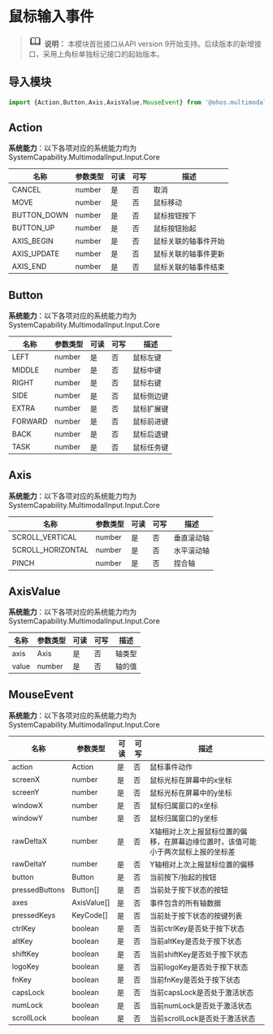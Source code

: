 # 鼠标输入事件



> ![icon-note.gif](public_sys-resources/icon-note.gif) **说明：**
> 本模块首批接口从API version 9开始支持。后续版本的新增接口，采用上角标单独标记接口的起始版本。

## 导入模块

```ts
import {Action,Button,Axis,AxisValue,MouseEvent} from '@ohos.multimodalInput.mouseEvent';
```

## Action

**系统能力**：以下各项对应的系统能力均为SystemCapability.MultimodalInput.Input.Core

| 名称 | 参数类型 | 可读 | 可写 | 描述 |
| -------- | -------- | -------- | -------- | -------- |
| CANCEL | number | 是 | 否 | 取消 |
| MOVE | number | 是 | 否 | 鼠标移动 |
| BUTTON_DOWN | number | 是 | 否 | 鼠标按钮按下 |
| BUTTON_UP | number | 是 | 否 | 鼠标按钮抬起 |
| AXIS_BEGIN | number | 是 | 否 | 鼠标关联的轴事件开始 |
| AXIS_UPDATE | number | 是 | 否 | 鼠标关联的轴事件更新 |
| AXIS_END | number | 是 | 否 | 鼠标关联的轴事件结束 |


## Button

**系统能力**：以下各项对应的系统能力均为SystemCapability.MultimodalInput.Input.Core

| 名称 | 参数类型 | 可读 | 可写 | 描述 |
| -------- | -------- | -------- | -------- | -------- |
| LEFT | number | 是 | 否 | 鼠标左键 |
| MIDDLE | number | 是 | 否 | 鼠标中键 |
| RIGHT | number | 是 | 否 | 鼠标右键 |
| SIDE | number | 是 | 否 | 鼠标侧边键 |
| EXTRA | number | 是 | 否 | 鼠标扩展键 |
| FORWARD | number | 是 | 否 | 鼠标前进键 |
| BACK | number | 是 | 否 | 鼠标后退键 |
| TASK | number | 是 | 否 | 鼠标任务键 |

## Axis

**系统能力**：以下各项对应的系统能力均为SystemCapability.MultimodalInput.Input.Core

| 名称 | 参数类型 | 可读 | 可写 | 描述 |
| -------- | -------- | -------- | -------- | -------- |
| SCROLL_VERTICAL | number | 是 | 否 | 垂直滚动轴 |
| SCROLL_HORIZONTAL | number | 是 | 否 | 水平滚动轴 |
| PINCH | number | 是 | 否 | 捏合轴 |


## AxisValue

**系统能力**：以下各项对应的系统能力均为SystemCapability.MultimodalInput.Input.Core

| 名称 | 参数类型 | 可读 | 可写 | 描述 |
| -------- | -------- | -------- | -------- | -------- |
| axis | Axis | 是 | 否 | 轴类型 |
| value | number | 是 | 否 | 轴的值 |


## MouseEvent

**系统能力**：以下各项对应的系统能力均为SystemCapability.MultimodalInput.Input.Core

| 名称 | 参数类型 | 可读 | 可写 | 描述 |
| -------- | -------- | -------- | -------- | -------- |
| action | Action | 是 | 否 | 鼠标事件动作 |
| screenX | number | 是 | 否 | 鼠标光标在屏幕中的x坐标 |
| screenY | number | 是 | 否 | 鼠标光标在屏幕中的y坐标 |
| windowX | number | 是 | 否 | 鼠标归属窗口的x坐标 |
| windowY | number | 是 | 否 | 鼠标归属窗口的y坐标 |
| rawDeltaX | number | 是 | 否 | X轴相对上次上报鼠标位置的偏移，在屏幕边缘位置时，该值可能小于两次鼠标上报的坐标差 |
| rawDeltaY | number | 是 | 否 | Y轴相对上次上报鼠标位置的偏移 |
| button | Button | 是 | 否 | 当前按下/抬起的按钮 |
| pressedButtons | Button[] | 是 | 否 | 当前处于按下状态的按钮 |
| axes | AxisValue[] | 是 | 否 | 事件包含的所有轴数据 |
| pressedKeys | KeyCode[] | 是 | 否 | 当前处于按下状态的按键列表 |
| ctrlKey | boolean | 是 | 否 | 当前ctrlKey是否处于按下状态 |
| altKey | boolean | 是 | 否 | 当前altKey是否处于按下状态 |
| shiftKey | boolean | 是 | 否 | 当前shiftKey是否处于按下状态 |
| logoKey | boolean | 是 | 否 | 当前logoKey是否处于按下状态 |
| fnKey | boolean | 是 | 否 | 当前fnKey是否处于按下状态 |
| capsLock | boolean | 是 | 否 | 当前capsLock是否处于激活状态 |
| numLock | boolean | 是 | 否 | 当前numLock是否处于激活状态 |
| scrollLock | boolean | 是 | 否 | 当前scrollLock是否处于激活状态 |
